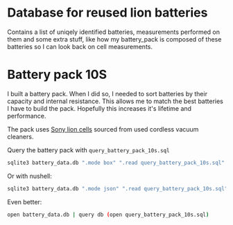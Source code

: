 # Database for reused lion batteries

Contains a list of uniqely identified batteries, measurements performed on them and some extra stuff, like how my battery_pack is composed of these batteries so I can look back on cell measurements.

# Battery pack 10S

I built a battery pack. When I did so, I needed to sort batteries by their capacity and internal resistance. This allows me to match the best batteries I have to build the pack. Hopefully this increases it's lifetime and performance.

The pack uses [Sony lion cells](https://secondlifestorage.com/index.php?pages/cell-database/&fsort=1&fbrand=&fform=&fkeys=US18650V3) sourced from used cordless vacuum cleaners.

Query the battery pack with `query_battery_pack_10s.sql`

```sh
sqlite3 battery_data.db ".mode box" ".read query_battery_pack_10s.sql"
```

Or with nushell:

```sh
sqlite3 battery_data.db ".mode json" ".read query_battery_pack_10s.sql" | from json
```

Even better:

```sh
open battery_data.db | query db (open query_battery_pack_10s.sql)
```